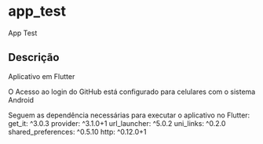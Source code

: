 # app_test
App Test

## Descrição
Aplicativo em Flutter

O Acesso ao login do GitHub está configurado para celulares com o sistema Android
  
Seguem as dependência necessárias para executar o aplicativo no Flutter:
  get_it: ^3.0.3
  provider: ^3.1.0+1
  url_launcher: ^5.0.2
  uni_links: ^0.2.0
  shared_preferences: ^0.5.10
  http: ^0.12.0+1

